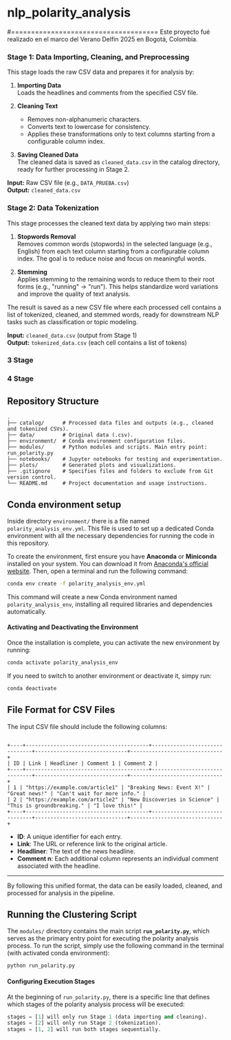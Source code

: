 # nlp_polarity_analysis

#=====================================
Este proyecto fué realizado en el marco del Verano Delfín 2025 en Bogotá, Colombia.

### Stage 1: Data Importing, Cleaning, and Preprocessing 

This stage loads the raw CSV data and prepares it for analysis by:

1. **Importing Data**  
   Loads the headlines and comments from the specified CSV file.

2. **Cleaning Text**  
   - Removes non-alphanumeric characters.
   - Converts text to lowercase for consistency.
   - Applies these transformations only to text columns starting from a configurable column index.

3. **Saving Cleaned Data**  
   The cleaned data is saved as `cleaned_data.csv` in the catalog directory, ready for further processing in Stage 2.

**Input:** Raw CSV file (e.g., `DATA_PRUEBA.csv`)  
**Output:** `cleaned_data.csv`


### Stage 2: Data Tokenization

This stage processes the cleaned text data by applying two main steps:

1. **Stopwords Removal**  
   Removes common words (stopwords) in the selected language (e.g., English) from each text column starting from a configurable column index. The goal is to reduce noise and focus on meaningful words.

2. **Stemming**  
   Applies stemming to the remaining words to reduce them to their root forms (e.g., "running" → "run"). This helps standardize word variations and improve the quality of text analysis.

The result is saved as a new CSV file where each processed cell contains a list of tokenized, cleaned, and stemmed words, ready for downstream NLP tasks such as classification or topic modeling.

**Input:** `cleaned_data.csv` (output from Stage 1)  
**Output:** `tokenized_data.csv` (each cell contains a list of tokens)


### 3 Stage 

### 4 Stage 


## Repository Structure
```
.
├── catalog/      # Processed data files and outputs (e.g., cleaned and tokenized CSVs).
├── data/         # Original data (.csv).
├── environment/  # Conda environment configuration files.
├── modules/      # Python modules and scripts. Main entry point: run_polarity.py
├── notebooks/    # Jupyter notebooks for testing and experimentation.
├── plots/        # Generated plots and visualizations.
├── .gitignore    # Specifies files and folders to exclude from Git version control.
└── README.md     # Project documentation and usage instructions.

```

## Conda environment setup

Inside directory `environment/` there is a file named `polarity_analysis_env.yml`. This file is used to set up a dedicated Conda environment with all the necessary dependencies for running the code in this repository.

To create the environment, first ensure you have **Anaconda** or **Miniconda** installed on your system. You can download it from [Anaconda's official website](https://www.anaconda.com/download). Then, open a terminal and run the following command:


```bash
conda env create -f polarity_analysis_env.yml
```

This command will create a new Conda environment named `polarity_analysis_env`, installing all required libraries and dependencies automatically.

#### Activating and Deactivating the Environment

Once the installation is complete, you can activate the new environment by running:


```bash
conda activate polarity_analysis_env
```

If you need to switch to another environment or deactivate it, simpy run:

```bash
conda deactivate
```

## File Format for CSV Files

The input CSV file should include the following columns:
```

+----+----------------------------------------+-------------------------------+------------------------------+------------------------------+
| ID | Link | Headliner | Comment 1 | Comment 2 |
+----+----------------------------------------+-------------------------------+------------------------------+------------------------------+
| 1 | "https://example.com/article1" | "Breaking News: Event X!" | "Great news!" | "Can't wait for more info." |
| 2 | "https://example.com/article2" | "New Discoveries in Science" | "This is groundbreaking." | "I love this!" |
+----+----------------------------------------+-------------------------------+------------------------------+------------------------------+

```

- **ID**: A unique identifier for each entry.
- **Link**: The URL or reference link to the original article.
- **Headliner**: The text of the news headline.
- **Comment n**: Each additional column represents an individual comment associated with the headline.

---

By following this unified format, the data can be easily loaded, cleaned, and processed for analysis in the pipeline.


## Running the Clustering Script

The `modules/` directory contains the main script **`run_polarity.py`**, which serves as the primary entry point for executing the polarity analysis process. To run the script, simply use the following command in the terminal (with activated conda environment):  

```bash
python run_polarity.py
```

#### Configuring Execution Stages

At the beginning of `run_polarity.py`, there is a specific line that defines which stages of the polarity analysis process will be executed:

```python
stages = [1] will only run Stage 1 (data importing and cleaning).
stages = [2] will only run Stage 2 (tokenization).
stages = [1, 2] will run both stages sequentially.
```
